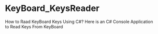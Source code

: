 # KeyBoard_KeysReader
 How to Raad KeyBoard Keys Using C#?
 Here is an C# Console Application to Read Keys From KeyBoard

